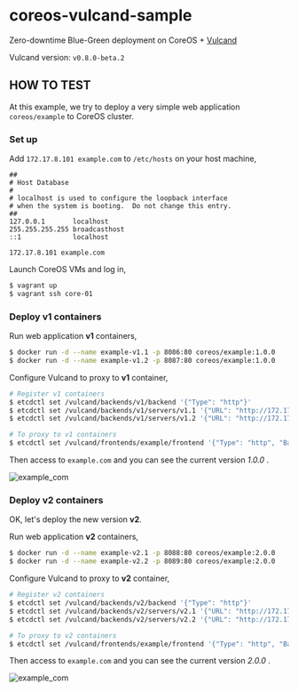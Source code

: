 # coreos-vulcand-sample

Zero-downtime Blue-Green deployment on CoreOS + [Vulcand](https://github.com/mailgun/vulcand)

Vulcand version: `v0.8.0-beta.2`

## HOW TO TEST

At this example, we try to deploy a very simple web application `coreos/example` to CoreOS cluster.

### Set up

Add `172.17.8.101 example.com` to `/etc/hosts` on your host machine,

```
##
# Host Database
#
# localhost is used to configure the loopback interface
# when the system is booting.  Do not change this entry.
##
127.0.0.1       localhost
255.255.255.255 broadcasthost
::1             localhost

172.17.8.101 example.com
```

Launch CoreOS VMs and log in,

```bash
$ vagrant up
$ vagrant ssh core-01
```

### Deploy v1 containers

Run web application __v1__ containers,

```bash
$ docker run -d --name example-v1.1 -p 8086:80 coreos/example:1.0.0
$ docker run -d --name example-v1.2 -p 8087:80 coreos/example:1.0.0
```

Configure Vulcand to proxy to __v1__ container,

```bash
# Register v1 containers
$ etcdctl set /vulcand/backends/v1/backend '{"Type": "http"}'
$ etcdctl set /vulcand/backends/v1/servers/v1.1 '{"URL": "http://172.17.8.101:8086"}'
$ etcdctl set /vulcand/backends/v1/servers/v1.2 '{"URL": "http://172.17.8.101:8087"}'

# To proxy to v1 containers
$ etcdctl set /vulcand/frontends/example/frontend '{"Type": "http", "BackendId": "v1", "Route": "Host(`example.com`) && Path(`/`)"}'
```

Then access to `example.com` and you can see the current version _1.0.0_ .

![example_com](https://cloud.githubusercontent.com/assets/680124/9721329/a21893b0-55d3-11e5-88de-1b0c45394076.png)

### Deploy v2 containers

OK, let's deploy the new version __v2__.

Run web application __v2__ containers,

```bash
$ docker run -d --name example-v2.1 -p 8088:80 coreos/example:2.0.0
$ docker run -d --name example-v2.2 -p 8089:80 coreos/example:2.0.0
```

Configure Vulcand to proxy to __v2__ container,

```bash
# Register v2 containers
$ etcdctl set /vulcand/backends/v2/backend '{"Type": "http"}'
$ etcdctl set /vulcand/backends/v2/servers/v2.1 '{"URL": "http://172.17.8.101:8088"}'
$ etcdctl set /vulcand/backends/v2/servers/v2.2 '{"URL": "http://172.17.8.101:8089"}'

# To proxy to v2 containers
$ etcdctl set /vulcand/frontends/example/frontend '{"Type": "http", "BackendId": "v2", "Route": "Host(`example.com`) && Path(`/`)"}'
```

Then access to `example.com` and you can see the current version _2.0.0_ .

![example_com](https://cloud.githubusercontent.com/assets/680124/9721333/aeb836e8-55d3-11e5-9ecf-1eb707fcd81b.png)
